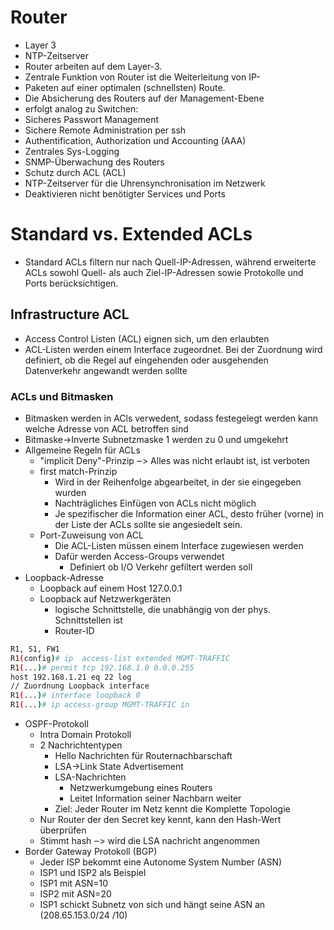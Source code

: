 # Router
- Layer 3
- NTP-Zeitserver
- Router arbeiten auf dem Layer-3.
- Zentrale Funktion von Router ist die Weiterleitung von IP-
- Paketen auf einer optimalen (schnellsten) Route.
- Die Absicherung des Routers auf der Management-Ebene
- erfolgt analog zu Switchen:
- Sicheres Passwort Management
- Sichere Remote Administration per ssh
- Authentification, Authorization und Accounting (AAA)
- Zentrales Sys-Logging
- SNMP-Überwachung des Routers
- Schutz durch ACL (ACL)
- NTP-Zeitserver für die Uhrensynchronisation im Netzwerk
- Deaktivieren nicht benötigter Services und Ports

# Standard vs. Extended ACLs
- Standard ACLs filtern nur nach Quell-IP-Adressen, während erweiterte ACLs sowohl Quell- als auch Ziel-IP-Adressen sowie Protokolle und Ports berücksichtigen.

## Infrastructure ACL
- Access Control Listen (ACL) eignen sich, um den erlaubten 
- ACL-Listen werden einem Interface zugeordnet. Bei der Zuordnung wird definiert, ob die Regel auf eingehenden oder ausgehenden Datenverkehr angewandt werden sollte

### ACLs und Bitmasken
- Bitmasken werden in ACls verwedent, sodass festegelegt werden kann welche Adresse von ACL betroffen sind
- Bitmaske→Inverte Subnetzmaske 1 werden zu 0 und umgekehrt
- Allgemeine Regeln für ACLs
    - "implicit Deny"-Prinzip ‒> Alles was nicht erlaubt ist, ist verboten
    - first match-Prinzip
      - Wird in der Reihenfolge abgearbeitet, in der sie eingegeben wurden
      - Nachträgliches Einfügen von ACLs nicht möglich
      - Je spezifischer die Information einer ACL, desto früher (vorne) in der Liste der ACLs sollte sie angesiedelt sein.
    - Port-Zuweisung von ACL
        - Die ACL-Listen müssen einem Interface zugewiesen werden
        - Dafür werden Access-Groups verwendet
            - Definiert ob I/O Verkehr gefiltert werden soll
- Loopback-Adresse
    - Loopback auf einem Host 127.0.0.1
    - Loopback auf Netzwerkgeräten
        - logische Schnittstelle, die unabhängig von der phys. Schnittstellen ist
        - Router-ID
```bash
R1, S1, FW1
R1(config)# ip  access-list extended MGMT-TRAFFIC
R1(...)# permit tcp 192.168.1.0 0.0.0.255 
host 192.168.1.21 eq 22 log 
// Zuordnung Loopback interface
R1(...)# interface loopback 0
R1(...)# ip access-group MGMT-TRAFFIC in 
```
- OSPF-Protokoll
    - Intra Domain Protokoll
    - 2 Nachrichtentypen
        - Hello Nachrichten für Routernachbarschaft
        - LSA→Link State Advertisement
        - LSA-Nachrichten
            - Netzwerkumgebung eines Routers
            - Leitet Information seiner Nachbarn weiter
        - Ziel: Jeder Router im Netz kennt die Komplette Topologie
    - Nur Router der den Secret key kennt, kann den Hash-Wert überprüfen
    - Stimmt hash ‒> wird die LSA nachricht angenommen
- Border Gateway Protokoll (BGP)
    - Jeder ISP bekommt eine Autonome System Number (ASN)
    - ISP1 und ISP2 als Beispiel
    - ISP1 mit ASN=10
    - ISP2 mit ASN=20
    - ISP1 schickt Subnetz von sich und hängt seine ASN an (208.65.153.0/24 /10)
